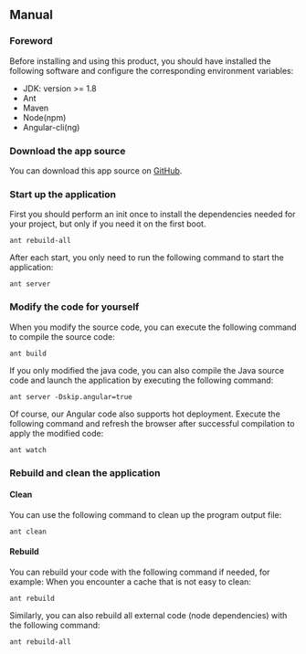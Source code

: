 ## Manual
### Foreword

Before installing and using this product, you should have installed the following software and configure the corresponding environment variables:
- JDK: version >= 1.8
- Ant
- Maven
- Node(npm)
- Angular-cli(ng)

### Download the app source

You can download this app source on [GitHub](https://github.com/DreamLi1314/sree).

### Start up the application
First you should perform an init once to install the dependencies needed for your project, but only if you need it on the first boot.
``` ant
ant rebuild-all
```
After each start, you only need to run the following command to start the application:
```ant
ant server
```

### Modify the code for yourself
When you modify the source code, you can execute the following command to compile the source code:
```ant
ant build
```
If you only modified the java code, you can also compile the Java source code and launch the application by executing the following command:
```ant
ant server -Dskip.angular=true
```
Of course, our Angular code also supports hot deployment. Execute the following command and refresh the browser after successful compilation to apply the modified code:
```ant
ant watch
```

### Rebuild and clean the application
#### Clean
You can use the following command to clean up the program output file:
```ant
ant clean
```

#### Rebuild
You can rebuild your code with the following command if needed, for example: When you encounter a cache that is not easy to clean:
```ant
ant rebuild
```

Similarly, you can also rebuild all external code (node dependencies) with the following command:
```ant
ant rebuild-all
```
